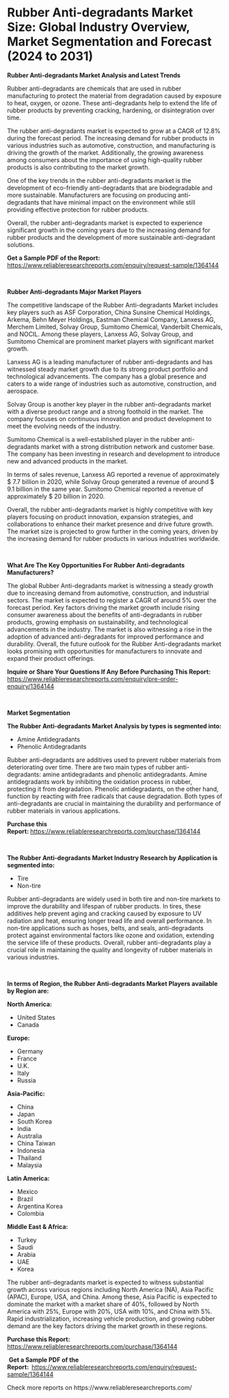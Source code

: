 <p><h1>Rubber Anti-degradants Market Size: Global Industry Overview, Market Segmentation and Forecast (2024 to 2031)</h1></p><p><strong>Rubber Anti-degradants Market Analysis and Latest Trends</strong></p>
<p><p>Rubber anti-degradants are chemicals that are used in rubber manufacturing to protect the material from degradation caused by exposure to heat, oxygen, or ozone. These anti-degradants help to extend the life of rubber products by preventing cracking, hardening, or disintegration over time.</p><p>The rubber anti-degradants market is expected to grow at a CAGR of 12.8% during the forecast period. The increasing demand for rubber products in various industries such as automotive, construction, and manufacturing is driving the growth of the market. Additionally, the growing awareness among consumers about the importance of using high-quality rubber products is also contributing to the market growth.</p><p>One of the key trends in the rubber anti-degradants market is the development of eco-friendly anti-degradants that are biodegradable and more sustainable. Manufacturers are focusing on producing anti-degradants that have minimal impact on the environment while still providing effective protection for rubber products.</p><p>Overall, the rubber anti-degradants market is expected to experience significant growth in the coming years due to the increasing demand for rubber products and the development of more sustainable anti-degradant solutions.</p></p>
<p><strong>Get a Sample PDF of the Report:&nbsp;</strong> <a href="https://www.reliableresearchreports.com/enquiry/request-sample/1364144">https://www.reliableresearchreports.com/enquiry/request-sample/1364144</a></p>
<p>&nbsp;</p>
<p><strong>Rubber Anti-degradants Major Market Players</strong></p>
<p><p>The competitive landscape of the Rubber Anti-degradants Market includes key players such as ASF Corporation, China Sunsine Chemical Holdings, Arkema, Behn Meyer Holdings, Eastman Chemical Company, Lanxess AG, Merchem Limited, Solvay Group, Sumitomo Chemical, Vanderbilt Chemicals, and NOCIL. Among these players, Lanxess AG, Solvay Group, and Sumitomo Chemical are prominent market players with significant market growth.</p><p>Lanxess AG is a leading manufacturer of rubber anti-degradants and has witnessed steady market growth due to its strong product portfolio and technological advancements. The company has a global presence and caters to a wide range of industries such as automotive, construction, and aerospace.</p><p>Solvay Group is another key player in the rubber anti-degradants market with a diverse product range and a strong foothold in the market. The company focuses on continuous innovation and product development to meet the evolving needs of the industry.</p><p>Sumitomo Chemical is a well-established player in the rubber anti-degradants market with a strong distribution network and customer base. The company has been investing in research and development to introduce new and advanced products in the market.</p><p>In terms of sales revenue, Lanxess AG reported a revenue of approximately $ 7.7 billion in 2020, while Solvay Group generated a revenue of around $ 9.1 billion in the same year. Sumitomo Chemical reported a revenue of approximately $ 20 billion in 2020.</p><p>Overall, the rubber anti-degradants market is highly competitive with key players focusing on product innovation, expansion strategies, and collaborations to enhance their market presence and drive future growth. The market size is projected to grow further in the coming years, driven by the increasing demand for rubber products in various industries worldwide.</p></p>
<p>&nbsp;</p>
<p><strong>What Are The Key Opportunities For Rubber Anti-degradants Manufacturers?</strong></p>
<p><p>The global Rubber Anti-degradants market is witnessing a steady growth due to increasing demand from automotive, construction, and industrial sectors. The market is expected to register a CAGR of around 5% over the forecast period. Key factors driving the market growth include rising consumer awareness about the benefits of anti-degradants in rubber products, growing emphasis on sustainability, and technological advancements in the industry. The market is also witnessing a rise in the adoption of advanced anti-degradants for improved performance and durability. Overall, the future outlook for the Rubber Anti-degradants market looks promising with opportunities for manufacturers to innovate and expand their product offerings.</p></p>
<p><strong>Inquire or Share Your Questions If Any Before Purchasing This Report:</strong> <a href="https://www.reliableresearchreports.com/enquiry/pre-order-enquiry/1364144">https://www.reliableresearchreports.com/enquiry/pre-order-enquiry/1364144</a></p>
<p>&nbsp;</p>
<p><strong>Market Segmentation</strong></p>
<p><strong>The Rubber Anti-degradants Market Analysis by types is segmented into:</strong></p>
<p><ul><li>Amine Antidegradants</li><li>Phenolic Antidegradants</li></ul></p>
<p><p>Rubber anti-degradants are additives used to prevent rubber materials from deteriorating over time. There are two main types of rubber anti-degradants: amine antidegradants and phenolic antidegradants. Amine antidegradants work by inhibiting the oxidation process in rubber, protecting it from degradation. Phenolic antidegradants, on the other hand, function by reacting with free radicals that cause degradation. Both types of anti-degradants are crucial in maintaining the durability and performance of rubber materials in various applications.</p></p>
<p><strong>Purchase this Report:&nbsp;</strong><a href="https://www.reliableresearchreports.com/purchase/1364144">https://www.reliableresearchreports.com/purchase/1364144</a></p>
<p>&nbsp;</p>
<p><strong>The Rubber Anti-degradants Market Industry Research by Application is segmented into:</strong></p>
<p><ul><li>Tire</li><li>Non-tire</li></ul></p>
<p><p>Rubber anti-degradants are widely used in both tire and non-tire markets to improve the durability and lifespan of rubber products. In tires, these additives help prevent aging and cracking caused by exposure to UV radiation and heat, ensuring longer tread life and overall performance. In non-tire applications such as hoses, belts, and seals, anti-degradants protect against environmental factors like ozone and oxidation, extending the service life of these products. Overall, rubber anti-degradants play a crucial role in maintaining the quality and longevity of rubber materials in various industries.</p></p>
<p>&nbsp;</p>
<p><strong>In terms of Region, the Rubber Anti-degradants Market Players available by Region are:</strong></p>
<p>
    <p> <strong> North America: </strong>
        <ul>
            <li>United States</li>
            <li>Canada</li>
        </ul>
        </p> 
    <p> <strong> Europe: </strong>
        <ul>
            <li>Germany</li>
            <li>France</li>
            <li>U.K.</li>
            <li>Italy</li>
            <li>Russia</li>
        </ul>
        </p> 
    <p> <strong> Asia-Pacific: </strong>
        <ul>
            <li>China</li>
            <li>Japan</li>
            <li>South Korea</li>
            <li>India</li>
            <li>Australia</li>
            <li>China Taiwan</li>
            <li>Indonesia</li>
            <li>Thailand</li>
            <li>Malaysia</li>
        </ul>
        </p> 
    <p> <strong> Latin America: </strong>
        <ul>
            <li>Mexico</li>
            <li>Brazil</li>
            <li>Argentina Korea</li>
            <li>Colombia</li>
        </ul>
        </p> 
    <p> <strong> Middle East & Africa: </strong>
        <ul>
            <li>Turkey</li>
            <li>Saudi</li>
            <li>Arabia</li>
            <li>UAE</li>
            <li>Korea</li>
        </ul>
    </p>
    </p>
<p><p>The rubber anti-degradants market is expected to witness substantial growth across various regions including North America (NA), Asia Pacific (APAC), Europe, USA, and China. Among these, Asia Pacific is expected to dominate the market with a market share of 40%, followed by North America with 25%, Europe with 20%, USA with 10%, and China with 5%. Rapid industrialization, increasing vehicle production, and growing rubber demand are the key factors driving the market growth in these regions.</p></p>
<p><strong>Purchase this Report: </strong><a href="https://www.reliableresearchreports.com/purchase/1364144">https://www.reliableresearchreports.com/purchase/1364144</a></p>
<p>&nbsp;<strong>Get a Sample PDF of the Report:&nbsp;&nbsp;</strong><a href="https://www.reliableresearchreports.com/enquiry/request-sample/1364144">https://www.reliableresearchreports.com/enquiry/request-sample/1364144</a></p>
<p><strong></strong></p>
<p>Check more reports on https://www.reliableresearchreports.com/</p>